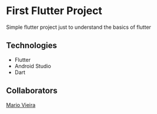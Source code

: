 # First Flutter Project
 Simple flutter project just to understand the basics of flutter
 
## Technologies
+ Flutter
+ Android Studio 
+ Dart

## Collaborators
[Mario Vieira](https://github.com/MarioWork)
